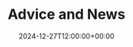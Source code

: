---
weight: 2600
title: "Advice and News"
description: "Advice and News"
icon: highlight
date: 2024-12-27T12:00:00+00:00
draft: false
images: []
---
